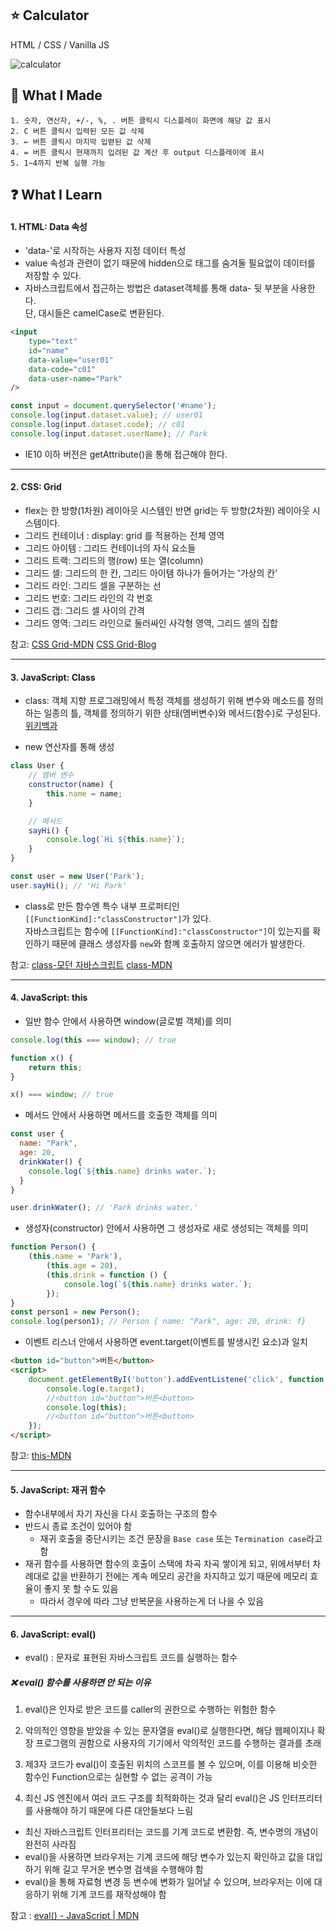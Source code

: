 ## :star: Calculator

HTML / CSS / Vanilla JS
<br/>

![calculator](https://user-images.githubusercontent.com/76716519/132009917-a8681291-4b70-4838-9f2f-813bf167a454.gif)

## 🔨 What I Made

```
1. 숫자, 연산자, +/-, %, . 버튼 클릭시 디스플레이 화면에 해당 값 표시
2. C 버튼 클릭시 입력된 모든 값 삭제
3. ← 버튼 클릭시 마지막 입렫된 값 삭제
4. = 버튼 클릭시 현재까지 입려된 값 계산 후 output 디스플레이에 표시
5. 1~4까지 반복 실행 가능
```

## :question: What I Learn

#### 1. HTML: Data 속성

- 'data-'로 시작하는 사용자 지정 데이터 특성
- value 속성과 관련이 없기 때문에 hidden으로 태그를 숨겨둘 필요없이 데이터를 저장할 수 있다.
- 자바스크립트에서 접근하는 방법은 dataset객체를 통해 data- 뒷 부분을 사용한다.<br/>
  단, 대시들은 camelCase로 변환된다.

```html
<input
	type="text"
	id="name"
	data-value="user01"
	data-code="c01"
	data-user-name="Park"
/>
```

```javascript
const input = document.querySelector('#name');
console.log(input.dataset.value); // user01
console.log(input.dataset.code); // c01
console.log(input.dataset.userName); // Park
```

- IE10 이하 버전은 getAttribute()을 통해 접근해야 한다.

---

#### 2. CSS: Grid

- flex는 한 방향(1차원) 레이아웃 시스템인 반면 grid는 두 방향(2차원) 레이아웃 시스템이다.
- 그리드 컨테이너 : display: grid 를 적용하는 전체 영역
- 그리드 아이템 : 그리드 컨테이너의 자식 요소들
- 그리드 트랙: 그리드의 행(row) 또는 열(column)
- 그리드 셀: 그리드의 한 칸, 그리드 아이템 하나가 들어가는 '가상의 칸'
- 그리드 라인: 그리드 셀을 구분하는 선
- 그리드 번호: 그리드 라인의 각 번호
- 그리드 갭: 그리드 셀 사이의 간격
- 그리드 영역: 그리드 라인으로 둘러싸인 사각형 영역, 그리드 셀의 집합

참고: [CSS Grid-MDN](https://developer.mozilla.org/ko/docs/Web/CSS/CSS_Grid_Layout)
[CSS Grid-Blog](https://studiomeal.com/archives/533)

---

#### 3. JavaScript: Class

- class: 객체 지향 프로그래밍에서 특정 객체를 생성하기 위해 변수와 메소드를 정의하는 일종의 틀, 객체를 정의하기 위한 상태(멤버변수)와 메서드(함수)로 구성된다. [위키백과](<https://ko.wikipedia.org/wiki/%ED%81%B4%EB%9E%98%EC%8A%A4_(%EC%BB%B4%ED%93%A8%ED%84%B0_%ED%94%84%EB%A1%9C%EA%B7%B8%EB%9E%98%EB%B0%8D)>)

- new 연산자를 통해 생성

```javascript
class User {
	// 멤버 변수
	constructor(name) {
		this.name = name;
	}

	// 메서드
	sayHi() {
		console.log(`Hi ${this.name}`);
	}
}
```

```javascript
const user = new User('Park');
user.sayHi(); // 'Hi Park'
```

- class로 만든 함수엔 특수 내부 프로퍼티인 `[[FunctionKind]:"classConstructor"]`가 있다.<br/>
  자바스크립트는 함수에 `[[FunctionKind]:"classConstructor"]`이 있는지를 확인하기 때문에 클래스 생성자를 `new`와 함꼐 호출하지 않으면 에러가 발생한다.

참고: [class-모던 자바스크립트](https://ko.javascript.info/class) [class-MDN](https://developer.mozilla.org/ko/docs/Web/JavaScript/Reference/Statements/class)

---

#### 4. JavaScript: this

- 일반 함수 안에서 사용하면 window(글로벌 객체)를 의미

```javascript
console.log(this === window); // true

function x() {
	return this;
}

x() === window; // true
```

- 메서드 안에서 사용하면 메서드를 호출한 객체를 의미

```javascript
const user {
  name: "Park",
  age: 20,
  drinkWater() {
    console.log(`${this.name} drinks water.`);
  }
}

user.drinkWater(); // 'Park drinks water.'
```

- 생성자(constructor) 안에서 사용하면 그 생성자로 새로 생성되는 객체를 의미

```javascript
function Person() {
	(this.name = 'Park'),
		(this.age = 20),
		(this.drink = function () {
			console.log(`${this.name} drinks water.`);
		});
}
const person1 = new Person();
console.log(person1); // Person { name: "Park", age: 20, drink: f}
```

- 이벤트 리스너 안에서 사용하면 event.target(이벤트를 발생시킨 요소)과 일치

```html
<button id="button">버튼</button>
<script>
	document.getElementByI('button').addEventListene('click', function (e) {
		console.log(e.target);
		//<button id="button">버튼<button>
		console.log(this);
		//<button id="button">버튼<button>
	});
</script>
```

참고: [this-MDN](https://developer.mozilla.org/en-US/docs/Web/JavaScript/Reference/Operators/this)

---

#### 5. JavaScript: 재귀 함수

- 함수내부에서 자기 자신을 다시 호출하는 구조의 함수
- 반드시 종료 조건이 있어야 함
  - 재귀 호출을 중단시키는 조건 문장을 `Base case` 또는 `Termination case`라고 함
- 재귀 함수를 사용하면 함수의 호출이 스택에 차곡 차곡 쌓이게 되고, 위에서부터 차례대로 값을 반환하기 전에는 계속 메모리 공간을 차지하고 있기 때문에 메모리 효율이 좋지 못 할 수도 있음
  - 따라서 경우에 따라 그냥 반복문을 사용하는게 더 나을 수 있음

---

#### 6. JavaScript: eval()

- eval() : 문자로 표현된 자바스크립트 코드를 실행하는 함수

##### :x: eval() 함수를 사용하면 안 되는 이유

1. eval()은 인자로 받은 코드를 caller의 권한으로 수행하는 위험한 함수

2. 악의적인 영향을 받았을 수 있는 문자열을 eval()로 실행한다면, 해당 웹페이지나 확장 프로그램의 권함으로 사용자의 기기에서 악의적인 코드를 수행하는 결과를 초래

3. 제3자 코드가 eval()이 호출된 위치의 스코프를 볼 수 있으며, 이를 이용해 비슷한 함수인 Function으로는 실현할 수 없는 공격이 가능

4. 최신 JS 엔진에서 여러 코드 구조를 최적화하는 것과 달리 eval()은 JS 인터프리터를 사용해야 하기 때문에 다른 대안들보다 느림

- 최신 자바스크립트 인터프리터는 코드를 기계 코드로 변환함. 즉, 변수명의 개념이 완전히 사라짐
- eval()을 사용하면 브라우저는 기계 코드에 해당 변수가 있는지 확인하고 값을 대입하기 위해 길고 무거운 변수명 검색을 수행해야 함
- eval()을 통해 자료형 변경 등 변수에 변화가 일어날 수 있으며, 브라우저는 이에 대응하기 위해 기계 코드를 재작성해야 함

참고 : [eval() - JavaScript | MDN](https://developer.mozilla.org/ko/docs/Web/JavaScript/Reference/Global_Objects/eval#eval%EC%9D%84_%EC%A0%88%EB%8C%80_%EC%82%AC%EC%9A%A9%ED%95%98%EC%A7%80_%EB%A7%90_%EA%B2%83!)

